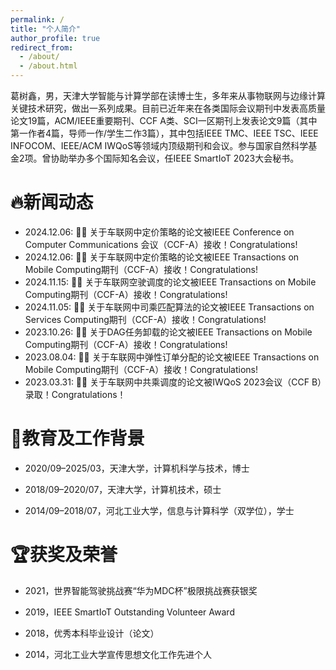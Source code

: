 ```yaml
---
permalink: /
title: "个人简介"
author_profile: true
redirect_from: 
  - /about/
  - /about.html
---
```


葛树鑫，男，天津大学智能与计算学部在读博士生，多年来从事物联网与边缘计算关键技术研究，做出一系列成果。目前已近年来在各类国际会议期刊中发表高质量论文19篇，ACM/IEEE重要期刊、CCF A类、SCI一区期刊上发表论文9篇（其中第一作者4篇，导师一作/学生二作3篇），其中包括IEEE TMC、IEEE TSC、IEEE INFOCOM、IEEE/ACM IWQoS等领域内顶级期刊和会议。参与国家自然科学基金2项。曾协助举办多个国际知名会议，任IEEE SmartIoT 2023大会秘书。


🔥新闻动态
======

- 2024.12.06:  🎉🎉 关于车联网中定价策略的论文被IEEE Conference on Computer Communications 会议（CCF-A）接收！Congratulations!
- 2024.12.06:  🎉🎉 关于车联网中定价策略的论文被IEEE Transactions on Mobile Computing期刊（CCF-A）接收！Congratulations!
- 2024.11.15:  🎉🎉 关于车联网空驶调度的论文被IEEE Transactions on Mobile Computing期刊（CCF-A）接收！Congratulations!
- 2024.11.05:  🎉🎉 关于车联网中司乘匹配算法的论文被IEEE Transactions on Services Computing期刊（CCF-A）接收！Congratulations!
- 2023.10.26:  🎉🎉 关于DAG任务卸载的论文被IEEE Transactions on Mobile Computing期刊（CCF-A）接收！Congratulations!
- 2023.08.04:  🎉🎉 关于车联网中弹性订单分配的论文被IEEE Transactions on Mobile Computing期刊（CCF-A）接收！Congratulations!
- 2023.03.31:  🎉🎉 关于车联网中共乘调度的论文被IWQoS 2023会议（CCF B）录取！Congratulations！


📖教育及工作背景
======

- 2020/09–2025/03，天津大学，计算机科学与技术，博士

- 2018/09–2020/07，天津大学，计算机技术，硕士

- 2014/09–2018/07，河北工业大学，信息与计算科学（双学位），学士


🏆获奖及荣誉
======

-	2021，世界智能驾驶挑战赛“华为MDC杯”极限挑战赛获银奖
  
-	2019，IEEE SmartIoT Outstanding Volunteer Award
  
-	2018，优秀本科毕业设计（论文）
  
-	2014，河北工业大学宣传思想文化工作先进个人

